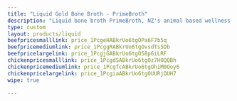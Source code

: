 ```yaml
---
title: "Liquid Gold Bone Broth - PrimeBroth"
description: "Liquid bone broth PrimeBroth, NZ's animal based wellness drink"
type: custom
layout: products/liquid
beefpricesmalllink: price_1PcgeHABkrUo6tgOPa6F7b5q
beefpricemediumlink: price_1PcggRABkrUo6tgOvsdTs5Db
beefpricelargelink: price_1PcgjGABkrUo6tgO58p6iLRF
chickenpricesmalllink: price_1PcgdSABkrUo6tgOz7HOQQBh
chickenpricemediumlink: price_1PcgfcABkrUo6tgOhiM0Ooy6
chickenpricelargelink: price_1PcgiaABkrUo6tgOUURjOUH7
wipe: true

---
```



